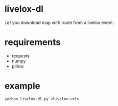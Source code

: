# livelox-dl

Let you download map with route from a livelox event.

# requirements

- requests
- numpy
- pillow

# example

`python livelox-dl.py <livelox-url>`
